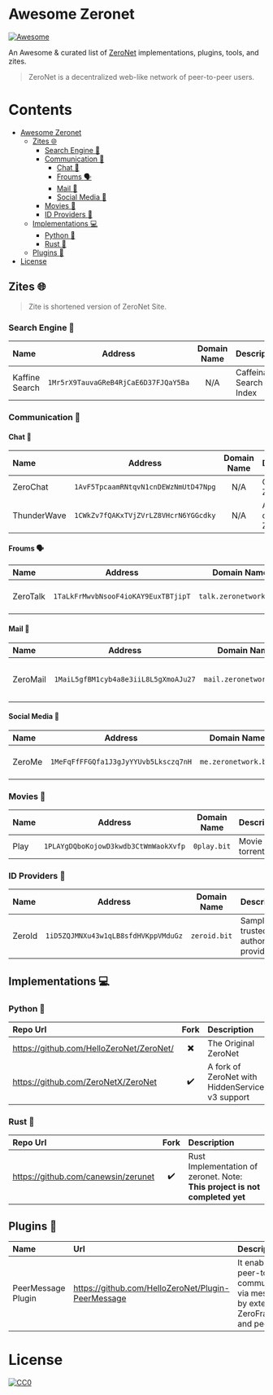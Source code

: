 # Awesome Zeronet

[![Awesome](https://cdn.rawgit.com/sindresorhus/awesome/d7305f38d29fed78fa85652e3a63e154dd8e8829/media/badge.svg)](https://github.com/sindresorhus/awesome)

An Awesome & curated list of [ZeroNet](https://en.wikipedia.org/wiki/ZeroNet) implementations, plugins, tools, and zites.

> ZeroNet is a decentralized web-like network of peer-to-peer users.

# Contents

- [Awesome Zeronet](#awesome-zeronet)
  - [Zites :globe_with_meridians:](#zites-globe_with_meridians)
    - [Search Engine :mag_right:](#search-engine-mag_right)
    - [Communication :busts_in_silhouette:](communication-busts_in_silhouette)
      - [Chat :speech_balloon:](#chat-speech_balloon)
      - [Froums :speaking_head:](#froums-speaking_head)
      - [Mail :email:](#mail-email)
      - [Social Media :busts_in_silhouette:](#social-media-busts_in_silhouette)
    - [Movies :movie_camera:](#movies-movie_camera)
    - [ID Providers :page_with_curl:](#id-providers-page_with_curl)
  - [Implementations :computer:](#implementations-computer)
    - [Python :snake:](#python-snake)
    - [Rust :crab:](#rust-crap)
  - [Plugins :electric_plug:](#plugins-electric_plug)
- [License](#license)

## Zites :globe_with_meridians:

> Zite is shortened version of ZeroNet Site.

### Search Engine :mag_right:

| Name | Address | Domain Name | Description |
|:---- | :---: | :---: | :--- |
| Kaffine Search | `1Mr5rX9TauvaGReB4RjCaE6D37FJQaY5Ba` | N/A | Caffeinated Search & Index |

### Communication :busts_in_silhouette:

#### Chat :speech_balloon:

| Name | Address | Domain Name | Description |
| :--- | :---: | :---: | :--- |
| ZeroChat | `1AvF5TpcaamRNtqvN1cnDEWzNmUtD47Npg` | N/A | Original ZeroChat |
| ThunderWave | `1CWkZv7fQAKxTVjZVrLZ8VHcrN6YGGcdky` | N/A | A beautiful chat for ZeroNet |

#### Froums :speaking_head:
 
| Name | Address | Domain Name | Description |
| :--- | :---: | :---: | :--- |
| ZeroTalk | `1TaLkFrMwvbNsooF4ioKAY9EuxTBTjipT` | `talk.zeronetwork.bit` | Decentralized forum with ZeroID |

#### Mail :email:

| Name | Address | Domain Name | Description |
| :--- | :---: | :---: | :--- |
| ZeroMail | `1MaiL5gfBM1cyb4a8e3iiL8L5gXmoAJu27` | `mail.zeronetwork.bit` | End-to-end encrypted messaging |

#### Social Media :busts_in_silhouette:

| Name | Address | Domain Name | Description |
| :--- | :---: | :---: | :--- |
| ZeroMe | `1MeFqFfFFGQfa1J3gJyYYUvb5Lksczq7nH` | `me.zeronetwork.bit` | Twitter-like social media |

### Movies :movie_camera:

| Name | Address | Domain Name | Description |
| :--- | :---: | :---: | :--- |
| Play | `1PLAYgDQboKojowD3kwdb3CtWmWaokXvfp` | `0play.bit` | Movie torrents |

### ID Providers :page_with_curl:

| Name | Address | Domain Name | Description |
| :--- | :---: | :---: | :--- |
| ZeroId | `1iD5ZQJMNXu43w1qLB8sfdHVKppVMduGz` | `zeroid.bit` | Sample trusted authorization provider |

## Implementations :computer:

### Python :snake:

| Repo Url | Fork | Description |
| :--- | :---: | :--- |
| https://github.com/HelloZeroNet/ZeroNet/ | :heavy_multiplication_x: | The Original ZeroNet |
| https://github.com/ZeroNetX/ZeroNet | :heavy_check_mark: | A fork of ZeroNet with HiddenService v3 support |

### Rust :crab:

| Repo Url | Fork | Description |
| :--- | :---: | :--- |
| https://github.com/canewsin/zerunet | :heavy_check_mark: | Rust Implementation of zeronet. Note: **This project is not completed yet**|

## Plugins :electric_plug:

| Name | Url | Description |
| :--- | :--- | :--- |
| PeerMessage Plugin | https://github.com/HelloZeroNet/Plugin-PeerMessage | It enables peer-to-peer communication via messages by extending ZeroFrame API and peer API. |

# License

[![CC0](http://mirrors.creativecommons.org/presskit/buttons/88x31/svg/cc-zero.svg)](https://creativecommons.org/publicdomain/zero/1.0)
